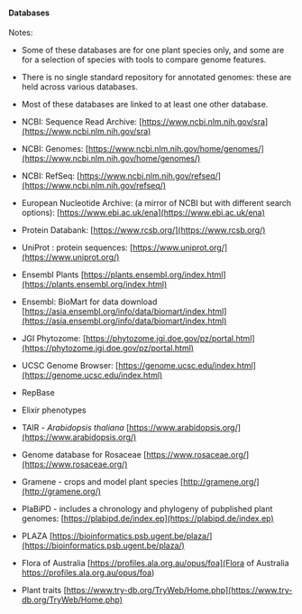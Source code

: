 #### Databases

Notes:
* Some of these databases are for one plant species only, and some are for a selection of species with tools to compare genome features.
* There is no single standard repository for annotated genomes: these are held across various databases.
* Most of these databases are linked to at least one other database. 


* NCBI: Sequence Read Archive: [https://www.ncbi.nlm.nih.gov/sra](https://www.ncbi.nlm.nih.gov/sra)
* NCBI: Genomes: [https://www.ncbi.nlm.nih.gov/home/genomes/](https://www.ncbi.nlm.nih.gov/home/genomes/)
* NCBI: RefSeq: [https://www.ncbi.nlm.nih.gov/refseq/](https://www.ncbi.nlm.nih.gov/refseq/)
* European Nucleotide Archive: (a mirror of NCBI but with different search options): [https://www.ebi.ac.uk/ena](https://www.ebi.ac.uk/ena)
* Protein Databank: [https://www.rcsb.org/](https://www.rcsb.org/)
* UniProt : protein sequences: [https://www.uniprot.org/](https://www.uniprot.org/)
* Ensembl Plants [https://plants.ensembl.org/index.html](https://plants.ensembl.org/index.html)


* Ensembl: BioMart for data download [https://asia.ensembl.org/info/data/biomart/index.html](https://asia.ensembl.org/info/data/biomart/index.html)


* JGI Phytozome: [https://phytozome.jgi.doe.gov/pz/portal.html](https://phytozome.jgi.doe.gov/pz/portal.html)
* UCSC Genome Browser: [https://genome.ucsc.edu/index.html](https://genome.ucsc.edu/index.html)




* RepBase
* Elixir phenotypes

* TAIR - *Arabidopsis thaliana* [https://www.arabidopsis.org/](https://www.arabidopsis.org/)
* Genome database for Rosaceae [https://www.rosaceae.org/](https://www.rosaceae.org/)
* Gramene - crops and model plant species [http://gramene.org/](http://gramene.org/)
* PlaBiPD - includes a chronology and phylogeny of pubplished plant genomes: [https://plabipd.de/index.ep](https://plabipd.de/index.ep)
* PLAZA [https://bioinformatics.psb.ugent.be/plaza/](https://bioinformatics.psb.ugent.be/plaza/)
* Flora of Australia [https://profiles.ala.org.au/opus/foa](Flora of Australia https://profiles.ala.org.au/opus/foa)
* Plant traits [https://www.try-db.org/TryWeb/Home.php](https://www.try-db.org/TryWeb/Home.php)
